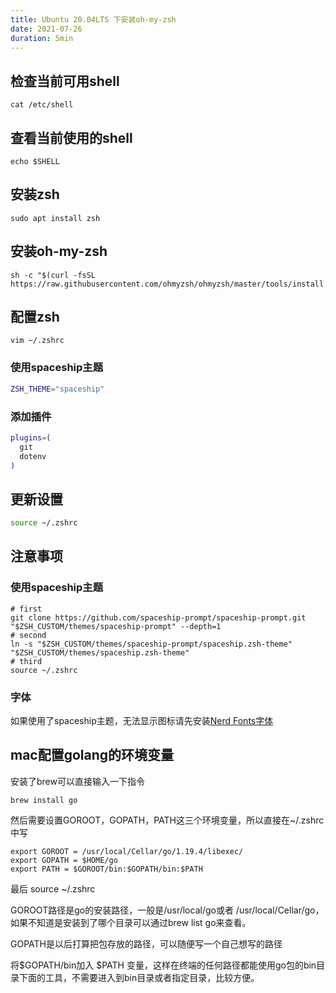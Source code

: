 ```yaml
---
title: Ubuntu 20.04LTS 下安装oh-my-zsh
date: 2021-07-26
duration: 5min
---
```


<Note desc="提示" color="border-yellow-400" icon-bg="bg-yellow-400">
  <template #title>
    spaceship主题安装还需要下载主题，看注意事项！！
  </template>
</Note>

## 检查当前可用shell

```shell
cat /etc/shell
```

## 查看当前使用的shell

```shell
echo $SHELL
```

## 安装zsh

```shell
sudo apt install zsh
```

## 安装oh-my-zsh

```shell
sh -c "$(curl -fsSL https://raw.githubusercontent.com/ohmyzsh/ohmyzsh/master/tools/install.sh)"
```

## 配置zsh

```shell
vim ~/.zshrc
```
### 使用spaceship主题

```bash
ZSH_THEME="spaceship"
```
### 添加插件

```bash
plugins=(
  git
  dotenv
)
```
## 更新设置

```bash
source ~/.zshrc
```

## 注意事项

### 使用spaceship主题

```shell
# first
git clone https://github.com/spaceship-prompt/spaceship-prompt.git "$ZSH_CUSTOM/themes/spaceship-prompt" --depth=1
# second
ln -s "$ZSH_CUSTOM/themes/spaceship-prompt/spaceship.zsh-theme" "$ZSH_CUSTOM/themes/spaceship.zsh-theme"
# third
source ~/.zshrc
```

### 字体
如果使用了spaceship主题，无法显示图标请先安装[Nerd Fonts字体](https://github.com/ryanoasis/nerd-fonts/blob/master/readme_cn.md#option-4-homebrew-fonts)


## mac配置golang的环境变量

安装了brew可以直接输入一下指令

```shell
brew install go
```

然后需要设置GOROOT，GOPATH，PATH这三个环境变量，所以直接在~/.zshrc中写

```shell
export GOROOT = /usr/local/Cellar/go/1.19.4/libexec/
export GOPATH = $HOME/go
export PATH = $GOROOT/bin:$GOPATH/bin:$PATH
```
最后 source ~/.zshrc

GOROOT路径是go的安装路径，一般是/usr/local/go或者 /usr/local/Cellar/go，如果不知道是安装到了哪个目录可以通过brew list go来查看。

GOPATH是以后打算把包存放的路径，可以随便写一个自己想写的路径

将$GOPATH/bin加入 $PATH 变量，这样在终端的任何路径都能使用go包的bin目录下面的工具，不需要进入到bin目录或者指定目录，比较方便。

